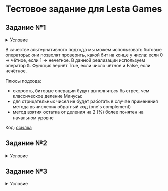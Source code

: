 # Тестовое задание для Lesta Games

## Задание №1

<details>
  <summary>Условие</summary>
  На языке Python написать алгоритм (функцию) определения четности целого числа, который будет аналогичен нижеприведенному по функциональности, но отличен по своей сути. Объяснить плюсы и минусы обеих реализаций. 
  
  Пример: 
  
  def isEven(value):
  
        return value % 2 == 0
</details>

В качестве альтернативного подхода мы можем использовать битовые операторы: они позволят проверить, какой бит на конце у числа:
если 0 -> чётное, если 1 -> нечетное.
В данной реализации используем оператор &.
Функция вернёт True, если число чётное и False, если нечётное.

Плюсы подхода:
- скорость, битовые операции будут выполняться быстрее, чем классическое деление
Минусы:
- для отрицательных чисел не будет работать в случае применения метода вычисления обратный код (one's complement)
- метод взятия остатка от деления на 2 (%) более понятен на начальном уровне

Код: [ссылка](https://github.com/IgorKalchenko/lesta_games_test_tasks/blob/main/task_1_lesta.py)

## Задание №2

<details>
  <summary>Условие</summary>
  На языке Python написать минимум 2 класса, реализовывающих циклический буфер FIFO. Объяснить плюсы и минусы каждой реализации.
  
  Оценивается:
  
  - Полнота и качество реализации
  - Оформление кода
  - Наличие сравнения и пояснения по быстродействию
</details>

## Задание №3

<details>
  <summary>Условие</summary>
  На языке Python предложить алгоритм, который быстрее всего (по процессорным тикам) отсортирует данный ей массив чисел. Массив может быть любого размера со случайным порядком чисел (в том числе и отсортированным). Объяснить, почему вы считаете, что функция соответствует заданным критериям.
</details>
